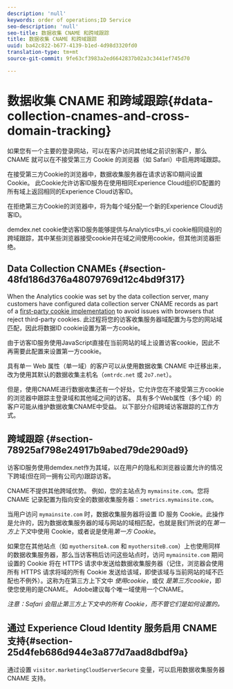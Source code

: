 ```yaml
---
description: 'null'
keywords: order of operations;ID Service
seo-description: 'null'
seo-title: 数据收集 CNAME 和跨域跟踪
title: 数据收集 CNAME 和跨域跟踪
uuid: ba42c822-b677-4139-b1ed-4d98d3320fd0
translation-type: tm+mt
source-git-commit: 9fe63cf3983a2ed6642837b02a3c3441ef745d70

---
```



# 数据收集 CNAME 和跨域跟踪{#data-collection-cnames-and-cross-domain-tracking}

如果您有一个主要的登录网站，可以在客户访问其他域之前识别客户，那么 CNAME 就可以在不接受第三方 Cookie 的浏览器（如 Safari）中启用跨域跟踪。

在接受第三方Cookie的浏览器中，数据收集服务器在请求访客ID期间设置Cookie。 此Cookie允许访客ID服务在使用相同Experience Cloud组织ID配置的所有域上返回相同的Experience Cloud访客ID。

在拒绝第三方Cookie的浏览器中，将为每个域分配一个新的Experience Cloud访客ID。

demdex.net cookie使访客ID服务能够提供与Analytics中s_vi cookie相同级别的跨域跟踪，其中某些浏览器接受cookie并在域之间使用cookie，但其他浏览器拒绝。

## Data Collection CNAMEs {#section-48fd186d376a48079769d12c4bd9f317}

When the Analytics cookie was set by the data collection server, many customers have configured data collection server CNAME records as part of a [first-party cookie implementation](https://docs.adobe.com/content/help/zh-Hans/core-services/interface/ec-cookies/cookies-first-party.html) to avoid issues with browsers that reject third-party cookies. 此过程将您的访客收集服务器域配置为与您的网站域匹配，因此将数据ID cookie设置为第一方cookie。

由于访客ID服务使用JavaScript直接在当前网站的域上设置访客cookie，因此不再需要此配置来设置第一方cookie。

具有单一 Web 属性（单一域）的客户可以从使用数据收集 CNAME 中迁移出来，改为使用其默认的数据收集主机名（`omtrdc.net` 或 `2o7.net`）。

但是，使用CNAME进行数据收集还有一个好处，它允许您在不接受第三方cookie的浏览器中跟踪主登录域和其他域之间的访客。 具有多个Web属性（多个域）的客户可能从维护数据收集CNAME中受益。 以下部分介绍跨域访客跟踪的工作方式。

## 跨域跟踪 {#section-78925af798e24917b9abed79de290ad9}

访客ID服务使用demdex.net作为其域，以在用户的隐私和浏览器设置允许的情况下跨域(但在同一拥有公司内)跟踪访客。

CNAME不提供其他跨域优势。 例如，您的主站点为 `mymainsite.com`。您将 CNAME 记录配置为指向安全的数据收集服务器：`smetrics.mymainsite.com`。

当用户访问 `mymainsite.com` 时，数据收集服务器将设置 ID 服务 Cookie。此操作是允许的，因为数据收集服务器的域与网站的域相匹配，也就是我们所说的在&#x200B;*第一方上下文*&#x200B;中使用 Cookie，或者说是使用&#x200B;*第一方 Cookie*。

如果您在其他站点（如 `myothersiteA.com` 和 `myothersiteB.com`）上也使用同样的数据收集服务器，那么当访客稍后访问这些站点时，访问 `mymainsite.com` 期间设置的 Cookie 将在 HTTPS 请求中发送给数据收集服务器（记住，浏览器会使用所有 HTTPS 请求将域的所有 Cookie 发送给该域，即使该域与当前网站的域不匹配也不例外）。这称为在第三方上下文中 *使用cookie*，或仅 *是第三方cookie*，即使您使用的是CNAME。 Adobe建议每个唯一域使用一个CNAME。

*注意：Safari 会阻止第三方上下文中的所有 Cookie，而不管它们是如何设置的。*

## 通过 Experience Cloud Identity 服务启用 CNAME 支持{#section-25d4feb686d944e3a877d7aad8dbdf9a}

通过设置 `visitor.marketingCloudServerSecure` 变量，可以启用数据收集服务器 CNAME 支持。
